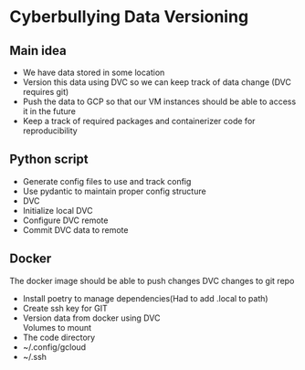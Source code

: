 # Cyberbullying Data Versioning

## Main idea
- We have data stored in some location
- Version this data using DVC so we can keep track of data change (DVC requires git)
- Push the data to GCP so that our VM instances should be able to access it in the future
- Keep a track of required packages and containerizer code for reproducibility

## Python script
- Generate config files to use and track config
- Use pydantic to maintain proper config structure
- DVC
 - Initialize local DVC
 - Configure DVC remote
 - Commit DVC data to remote

## Docker
The docker image should be able to push changes DVC changes to git repo
- Install poetry to manage dependencies(Had to add .local to path) 
- Create ssh key for GIT
- Version data from docker using DVC  
Volumes to mount
- The code directory
- ~/.config/gcloud
- ~/.ssh

 
